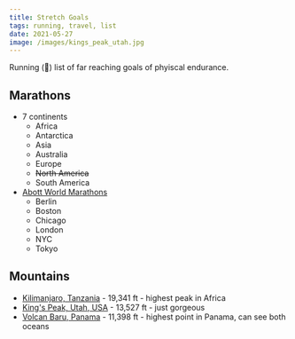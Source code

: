 ```yaml
---
title: Stretch Goals
tags: running, travel, list
date: 2021-05-27
image: /images/kings_peak_utah.jpg
---
```


Running (🥁) list of far reaching goals of phyiscal endurance.

## Marathons

- 7 continents
  - Africa
  - Antarctica
  - Asia
  - Australia
  - Europe
  - <s>North America</s>
  - South America
- [Abott World Marathons](https://www.worldmarathonmajors.com/)
  - Berlin
  - Boston
  - Chicago
  - London
  - NYC
  - Tokyo

## Mountains

- [Kilimanjaro, Tanzania](https://www.google.com/maps/place/Mt+Kilimanjaro/@-3.0674246,37.3468725,15z/data=!3m1!4b1!4m5!3m4!1s0x1839fc5a396ea805:0x8e741c478eea6c01!8m2!3d-3.0674247!4d37.3556273) - 19,341 ft - highest peak in Africa
- [King's Peak, Utah, USA](https://www.alltrails.com/trail/us/utah/kings-peak-utah-highpoint-trail) - 13,527 ft - just gorgeous
- [Volcan Baru, Panama](https://en.wikipedia.org/wiki/Volc%C3%A1n_Bar%C3%BA) - 11,398 ft - highest point in Panama, can see both oceans
